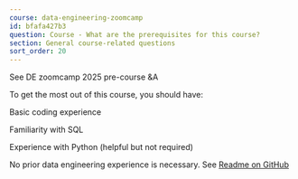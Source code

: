 ```yaml
---
course: data-engineering-zoomcamp
id: bfafa427b3
question: Course - What are the prerequisites for this course?
section: General course-related questions
sort_order: 20
---
```


See DE zoomcamp 2025 pre-course &A

To get the most out of this course, you should have:

Basic coding experience

Familiarity with SQL

Experience with Python (helpful but not required)

No prior data engineering experience is necessary. See [Readme on GitHub](https://github.com/DataTalksClub/data-engineering-zoomcamp/blob/main/README.md#prerequisites)

